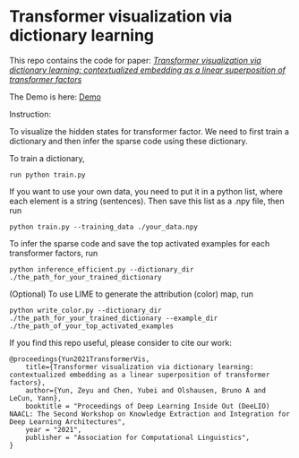 # Transformer visualization via dictionary learning

This repo contains the code for paper: [<em>Transformer visualization via dictionary learning: contextualized embedding as a linear superposition of transformer factors</em>](https://arxiv.org/abs/2103.15949)

The Demo is here: [Demo](https://transformervis.github.io/transformervis/)

Instruction:

To visualize the hidden states for transformer factor. We need to first train a dictionary and then infer the sparse code using these dictionary.

To train a dictionary, 

```
run python train.py
```

If you want to use your own data, you need to put it in a python list, where each element is a string (sentences). Then save this list as a .npy file, then run

```
python train.py --training_data ./your_data.npy
```

To infer the sparse code and save the top activated examples for each transformer factors, run

```
python inference_efficient.py --dictionary_dir ./the_path_for_your_trained_dictionary
```

(Optional) To use LIME to generate the attribution (color) map, run 

```
python write_color.py --dictionary_dir ./the_path_for_your_trained_dictionary --example_dir ./the_path_of_your_top_activated_examples
```

If you find this repo useful, please consider to cite our work:
```
@proceedings{Yun2021TransformerVis,
    title={Transformer visualization via dictionary learning: contextualized embedding as a linear superposition of transformer factors},
    author={Yun, Zeyu and Chen, Yubei and Olshausen, Bruno A and LeCun, Yann},
    booktitle = "Proceedings of Deep Learning Inside Out (DeeLIO) NAACL: The Second Workshop on Knowledge Extraction and Integration for Deep Learning Architectures",
    year = "2021",
    publisher = "Association for Computational Linguistics",
}
```


